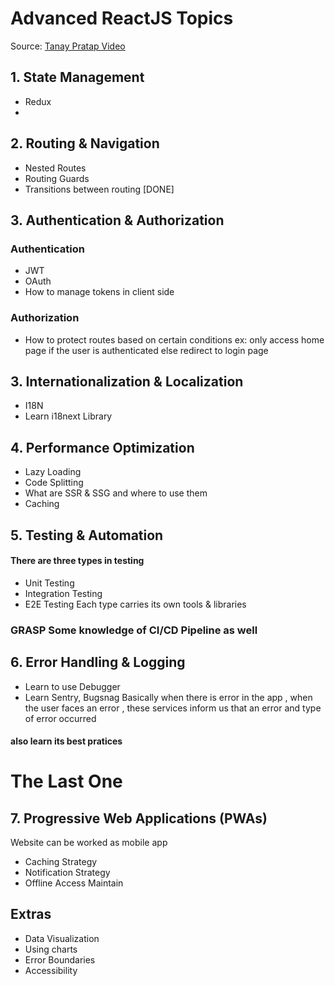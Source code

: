 # Advanced ReactJS Topics

Source: [Tanay Pratap Video](https://www.youtube.com/watch?v=pfV3fOyOG5Y&ab_channel=TanayPratap)


## 1. State Management

+ Redux
+ 

## 2. Routing & Navigation

- Nested Routes
- Routing Guards
- Transitions between routing [DONE]

## 3. Authentication & Authorization

###  Authentication
- JWT
- OAuth
- How to manage tokens in client side

### Authorization
- How to protect routes based on certain conditions ex: only access home page if the user is authenticated else redirect to login page

## 3. Internationalization & Localization
- I18N
- Learn i18next Library


## 4. Performance Optimization
- Lazy Loading
- Code Splitting
-  What are SSR & SSG and where to use them
- Caching

## 5. Testing & Automation

#### There are three types in testing
- Unit Testing
- Integration Testing
- E2E Testing
Each type carries its own tools & libraries
###  GRASP Some knowledge of CI/CD Pipeline as well


## 6. Error Handling & Logging
- Learn to use Debugger
-  Learn Sentry, Bugsnag
Basically when there is error in the app , when the user faces an error , these services inform us that an error and type of error occurred

#### also learn its best pratices 


# The Last One
## 7. Progressive Web Applications (PWAs)
 Website can be worked as mobile app
 - Caching Strategy
 -  Notification Strategy
 -  Offline Access Maintain
 
 ## Extras
-  Data Visualization
 -  Using charts 
 -    Error Boundaries 
 - Accessibility
